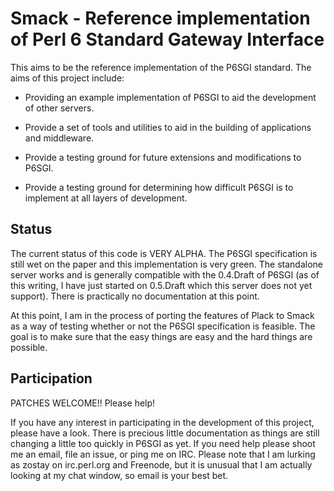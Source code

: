 # Smack - Reference implementation of Perl 6 Standard Gateway Interface

This aims to be the reference implementation of the P6SGI standard. The aims of
this project include:

* Providing an example implementation of P6SGI to aid the development of other
  servers.

* Provide a set of tools and utilities to aid in the building of applications
  and middleware.

* Provide a testing ground for future extensions and modifications to P6SGI.

* Provide a testing ground for determining how difficult P6SGI is to implement
  at all layers of development.

## Status

The current status of this code is VERY ALPHA. The P6SGI specification is still
wet on the paper and this implementation is very green. The standalone server
works and is generally compatible with the 0.4.Draft of P6SGI (as of this
writing, I have just started on 0.5.Draft which this server does not yet
support). There is practically no documentation at this point.

At this point, I am in the process of porting the features of Plack to Smack as
a way of testing whether or not the P6SGI specification is feasible. The goal is
to make sure that the easy things are easy and the hard things are possible.

## Participation

PATCHES WELCOME!! Please help!

If you have any interest in participating in the development of this project,
please have a look. There is precious little documentation as things are still
changing a little too quickly in P6SGI as yet. If you need help please shoot me
an email, file an issue, or ping me on IRC. Please note that I am lurking as
zostay on irc.perl.org and Freenode, but it is unusual that I am actually
looking at my chat window, so email is your best bet.

